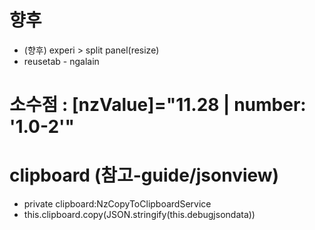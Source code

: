# 향후
- (향후) experi > split panel(resize)
- reusetab - ngalain

# 소수점 : [nzValue]="11.28 | number: '1.0-2'"

# clipboard (참고-guide/jsonview)
- private clipboard:NzCopyToClipboardService
- this.clipboard.copy(JSON.stringify(this.debugjsondata))

